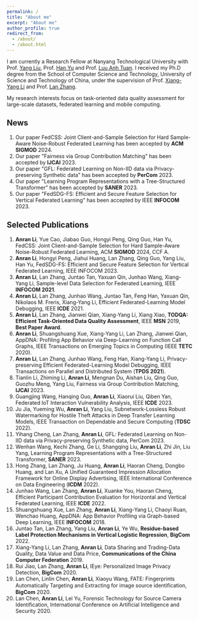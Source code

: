 ```yaml
---
permalink: /
title: "About me"
excerpt: "About me"
author_profile: true
redirect_from: 
  - /about/
  - /about.html
---
```

I am currently a Research Fellow at Nanyang Technological University with Prof. [Yang Liu](https://personal.ntu.edu.sg/yangliu/), Prof. [Han Yu](https://personal.ntu.edu.sg/han.yu/) and Prof. [Luu Anh Tuan](https://tuanluu.github.io/). I received my Ph.D degree from the School of Computer Science and Technology, University of Science and Technology of China, under the supervision of Prof. [Xiang-Yang Li](http://staff.ustc.edu.cn/~xiangyangli/index.html) and Prof. [Lan Zhang](http://cs.ustc.edu.cn/2020/0706/c23235a460088/page.htm). 

My research interests focus on task-oriented data quality assessment for large-scale datasets, federated learning and mobile computing. 


News
------
1. Our paper FedCSS: Joint Client-and-Sample Selection for Hard Sample-Aware Noise-Robust Federated Learning has been accepted by **ACM SIGMOD** 2024.
2. Our paper "Fairness via Group Contribution Matching" has been accepted by **IJCAI** 2023.
3. Our paper "GFL: Federated Learning on Non-IID data via Privacy-preserving Synthetic data" has been accepted by **PerCom** 2023.
4. Our paper "Learning Program Representations with a Tree-Structured Transformer" has been accepted by **SANER** 2023.
5. Our paper "FedSDG-FS: Efficient and Secure Feature Selection for Vertical Federated Learning" has been accepted by IEEE **INFOCOM** 2023.

Selected Publications
------
1. **Anran Li**, Yue Cao, Jiabao Guo, Hongyi Peng, Qing Guo, Han Yu, FedCSS: Joint Client-and-Sample Selection for Hard Sample-Aware Noise-Robust Federated Learning, ACM **SIGMOD** 2024, CCF A.
2. **Anran Li**, Hongyi Peng, Jiahui Huang, Lan Zhang, Qing Guo, Yang Liu, Han Yu, FedSDG-FS: Efficient and Secure Feature Selection for Vertical Federated Learning,  IEEE INFOCOM 2023.
3. **Anran Li**, Lan Zhang, Juntao Tan, Yaxuan Qin, Junhao Wang, Xiang-Yang Li, Sample-level Data Selection for Federated Learning, IEEE **INFOCOM 2021**.
4. **Anran Li**, Lan Zhang, Junhao Wang, Juntao Tan, Feng Han, Yaxuan Qin, Nikolaos M. Freris, Xiang-Yang Li, Efficient Federated-Learning Model Debugging, IEEE **ICDE** 2021.
5. **Anran Li**, Lan Zhang, Jianwei Qian, Xiang-Yang Li, Xiang Xiao, **TODQA: Efficient Task-Oriented Data Quality Assessment**, IEEE **MSN** 2019, **Best Paper Award**.
6. **Anran Li**, Shuangshuang Xue, Xiang-Yang Li, Lan Zhang, Jianwei Qian, AppDNA: Profiling App Behavior via Deep-Learning on Function Call Graphs, IEEE Transactions on Emerging Topics in Computing (IEEE **TETC** 2020).
7. **Anran Li**, Lan Zhang, Junhao Wang, Feng Han, Xiang-Yang Li, Privacy-preserving Efficient Federated-Learning Model Debugging, IEEE Transactions on Parallel and Distributed System (**TPDS 2021**).
9. Tianlin Li, Zhiming Li, **Anran Li**, Mengnan Du, Aishan Liu, Qing Guo, Guozhu Meng, Yang Liu, Fairness via Group Contribution Matching,  **IJCAI** 2023.
10. Guangjing Wang, Hanqing Guo, **Anran Li**, Xiaorui Liu, Qiben Yan, Federated IoT Interaction Vulnerability Analysis, IEEE **ICDE** 2023.
11. Ju Jia, Yueming Wu, **Anran Li**, Yang Liu, Subnetwork-Lossless Robust Watermarking for Hostile Theft Attacks in Deep Transfer Learning Models, IEEE Transaction on Dependable and Secure Computing (**TDSC** 2022).
5. Yihang Cheng, Lan Zhang, **Anran Li**, GFL: Federated Learning on Non-IID data via Privacy-preserving Synthetic data, PerCom 2023.
6. Wenhan Wang, Kechi Zhang, Ge Li, Shangqing Liu, **Anran Li**, Zhi Jin, Liu Yang, Learning Program Representations with a Tree-Structured Transformer, **SANER** 2023.
9. Hong Zhang, Lan Zhang, Ju Huang, **Anran Li**, Haoran Cheng, Dongbo Huang, and Lan Xu, A Unified Guaranteed Impression Allocation Framework for Online Display Advertising, IEEE International Conference on Data Engineering (**ICDM** 2022).
10. Junhao Wang, Lan Zhang, **Anran Li**, Xuanke You, Haoran Cheng, Efficient Participant Contribution Evaluation for Horizontal and Vertical Federated Learning, IEEE **ICDE** 2022.
15. Shuangshuang Xue, Lan Zhang, **Anran Li**, Xiang-Yang Li, Chaoyi Ruan, Wenchao Huang, AppDNA: App Behavior Profiling via Graph-based Deep Learning, IEEE **INFOCOM** 2018.
16. Juntao Tan, Lan Zhang, Yang Liu, **Anran Li**, Ye Wu, **Residue-based Label Protection Mechanisms in Vertical Logistic Regression**,  **BigCom** 2022. 
17.	Xiang-Yang Li, Lan Zhang, **Anran Li**, Data Sharing and Trading-Data Quality, Data Value and Data Price, **Communications of the China Computer Federation** 2019. 
18.	Rui Jiao, Lan Zhang, **Anran Li**, IEye: Personalized Image Privacy Detection, **BigCom** 2020.
19.	Lan Chen, Linlin Chen, **Anran Li**, Xiaoyu Wang, FATE: Fingerprints Automatically Targeting and Extracting for image source identiﬁcation, **BigCom** 2020.
20.	Lan Chen, **Anran Li**, Lei Yu, Forensic Technology for Source Camera Identification, International Conference on Artificial Intelligence and Security 2020.






